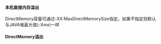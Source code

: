 #### 本机直接内存溢出 ####
DirectMemory容量可通过-XX:MaxDirectMemorySize指定，如果不指定则默认与JAVA堆最大值(-Xmx)一样

#### DirectMemory溢出 ####